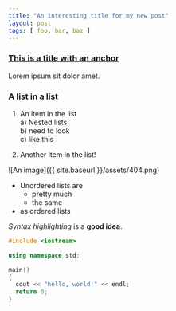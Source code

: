 ```yaml
---
title: "An interesting title for my new post"
layout: post
tags: [ foo, bar, baz ]
---
```

### [This is a title with an anchor](#this-is-a-title-with-an-anchor)

Lorem ipsum sit dolor amet.

### A list in a list

1. An item in the list<br>
  a) Nested lists<br>
  b) need to look<br>
  c) like this<br>
<!--more-->
2. Another item in the list!

![An image]({{ site.baseurl }}/assets/404.png)

- Unordered lists are
  - pretty much
  - the same
- as ordered lists

*Syntax highlighting* is a **good idea**.
```cpp
#include <iostream>

using namespace std;

main()
{
  cout << "hello, world!" << endl;
  return 0;
}
```
